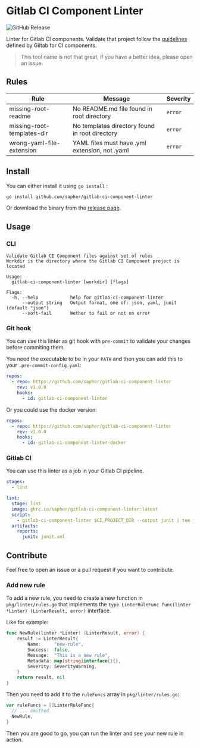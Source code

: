 # Gitlab CI Component Linter

![GitHub Release](https://img.shields.io/github/v/release/sapher/gitlab-ci-component-linter)

Linter for Gitlab CI components. Validate that project follow the [guidelines](https://docs.gitlab.com/ee/ci/components/#directory-structure) defined by Giltab for CI components.

> This tool name is not that great, if you have a better idea, please open an issue.

## Rules

<!-- BEGIN_HERE -->
| Rule | Message | Severity |
|------|---------|----------|
| missing-root-readme | No README.md file found in root directory | `error` |
| missing-root-templates-dir | No templates directory found in root directory | `error` |
| wrong-yaml-file-extension | YAML files must have .yml extension, not .yaml | `error` |
<!-- END_HERE -->

## Install

You can either install it using `go install` :

```bash
go install github.com/sapher/gitlab-ci-component-linter
```

Or download the binary from the [release page](https://github.com/sapher/gitlab-ci-component-linter/releases).

## Usage

### CLI

```
Validate Gitlab CI Component files against set of rules
Workdir is the directory where the Gitlab CI Component project is located

Usage:
  gitlab-ci-component-linter [workdir] [flags]

Flags:
  -h, --help            help for gitlab-ci-component-linter
      --output string   Output format, one of: json, yaml, junit (default "json")
      --soft-fail       Wether to fail or not on error
```

### Git hook

You can use this linter as git hook with `pre-commit` to validate your changes before commiting them.

You need the executable to be in your `PATH` and then you can add this to your `.pre-commit-config.yaml`:

```yaml
repos:
  - repo: https://github.com/sapher/gitlab-ci-component-linter
    rev: v1.0.0
    hooks:
      - id: gitlab-ci-component-linter
```

Or you could use the docker version:

```yaml
repos:
  - repo: https://github.com/sapher/gitlab-ci-component-linter
    rev: v1.0.0
    hooks:
      - id: gitlab-ci-component-linter-docker
```

### Gitlab CI

You can use this linter as a job in your Gitlab CI pipeline.

```yaml
stages:
  - lint

lint:
  stage: lint
  image: ghrc.io/sapher/gitlab-ci-component-linter:latest
  script:
    - gitlab-ci-component-linter $CI_PROJECT_DIR --output junit | tee junit.xml
  artifacts:
    reports:
      junit: junit.xml
```

## Contribute

Feel free to open an issue or a pull request if you want to contribute.

### Add new rule

To add a new rule, you need to create a new function in `pkg/linter/rules.go` that implements the `type LinterRuleFunc func(linter *Linter) (LinterResult, error)` interface.

Like for example:

```go
func NewRule(linter *Linter) (LinterResult, error) {
	result := LinterResult{
		Name:     "new-rule",
		Success:  false,
		Message:  "This is a new rule",
		Metadata: map[string]interface{}{},
		Severity: SeverityWarning,
	}
	return result, nil
}
```

Then you need to add it to the `ruleFuncs` array in `pkg/linter/rules.go`:

```go
var ruleFuncs = []LinterRuleFunc{
  // ... omitted
  NewRule,
}
```

Then you are good to go, you can run the linter and see your new rule in action.
